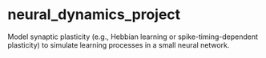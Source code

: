 # neural_dynamics_project
Model synaptic plasticity (e.g., Hebbian learning or spike-timing-dependent plasticity) to simulate learning processes in a small neural network.
